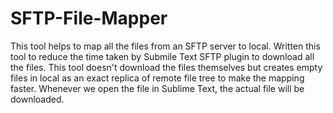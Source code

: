 # SFTP-File-Mapper

This tool helps to map all the files from an SFTP server to local.
Written this tool to reduce the time taken by Submile Text SFTP plugin to download all the files.
This tool doesn't download the files themselves but creates empty files in local as an exact replica of remote file tree to make the mapping faster.
Whenever we open the file in Sublime Text, the actual file will be downloaded.
